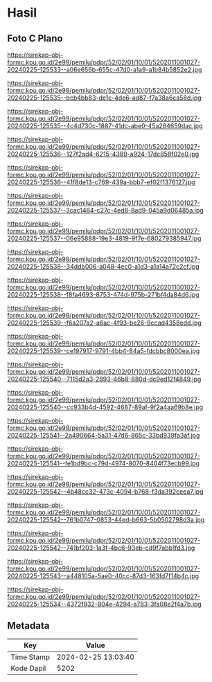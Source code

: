 # Hasil

## Foto C Plano

https://sirekap-obj-formc.kpu.go.id/2e99/pemilu/pdpr/52/02/01/10/01/5202011001027-20240225-125533--a06e656b-655c-47d0-a1a9-a1b84b5852e2.jpg

https://sirekap-obj-formc.kpu.go.id/2e99/pemilu/pdpr/52/02/01/10/01/5202011001027-20240225-125535--bcb4bb83-de1c-4de6-ad87-f7a38a6ca58d.jpg

https://sirekap-obj-formc.kpu.go.id/2e99/pemilu/pdpr/52/02/01/10/01/5202011001027-20240225-125535--4c4d730c-1887-41dc-abe0-45a264659dac.jpg

https://sirekap-obj-formc.kpu.go.id/2e99/pemilu/pdpr/52/02/01/10/01/5202011001027-20240225-125536--127f2ad4-6215-4389-a924-17dc858f02e0.jpg

https://sirekap-obj-formc.kpu.go.id/2e99/pemilu/pdpr/52/02/01/10/01/5202011001027-20240225-125536--41f8de13-c769-439a-bbb7-ef02f1376127.jpg

https://sirekap-obj-formc.kpu.go.id/2e99/pemilu/pdpr/52/02/01/10/01/5202011001027-20240225-125537--3cac1464-c27c-4ed8-8ad9-045a9d06485a.jpg

https://sirekap-obj-formc.kpu.go.id/2e99/pemilu/pdpr/52/02/01/10/01/5202011001027-20240225-125537--06e95888-19e3-4819-9f7e-680279385947.jpg

https://sirekap-obj-formc.kpu.go.id/2e99/pemilu/pdpr/52/02/01/10/01/5202011001027-20240225-125538--34ddb006-a048-4ec0-a1d3-a1a14a72c2cf.jpg

https://sirekap-obj-formc.kpu.go.id/2e99/pemilu/pdpr/52/02/01/10/01/5202011001027-20240225-125538--f8fa4693-8753-474d-975b-271bf4da84d6.jpg

https://sirekap-obj-formc.kpu.go.id/2e99/pemilu/pdpr/52/02/01/10/01/5202011001027-20240225-125539--f6a207a2-a6ac-4f93-be26-9ccad4358edd.jpg

https://sirekap-obj-formc.kpu.go.id/2e99/pemilu/pdpr/52/02/01/10/01/5202011001027-20240225-125539--ce197917-9791-4bb4-84a5-fdcbbc8000ea.jpg

https://sirekap-obj-formc.kpu.go.id/2e99/pemilu/pdpr/52/02/01/10/01/5202011001027-20240225-125540--7115d2a3-2893-46b8-880d-dc9ed12f4849.jpg

https://sirekap-obj-formc.kpu.go.id/2e99/pemilu/pdpr/52/02/01/10/01/5202011001027-20240225-125540--cc933b4d-4592-4687-89af-9f2a4aa69b8e.jpg

https://sirekap-obj-formc.kpu.go.id/2e99/pemilu/pdpr/52/02/01/10/01/5202011001027-20240225-125541--2a490664-5a31-47d6-865c-33bd939fa3af.jpg

https://sirekap-obj-formc.kpu.go.id/2e99/pemilu/pdpr/52/02/01/10/01/5202011001027-20240225-125541--fe1bd9bc-c79d-4974-8070-8404f73ecb99.jpg

https://sirekap-obj-formc.kpu.go.id/2e99/pemilu/pdpr/52/02/01/10/01/5202011001027-20240225-125542--4b48cc32-473c-4094-b768-f3da392ceea7.jpg

https://sirekap-obj-formc.kpu.go.id/2e99/pemilu/pdpr/52/02/01/10/01/5202011001027-20240225-125542--761b0747-0853-44ed-b663-5b0502798d3a.jpg

https://sirekap-obj-formc.kpu.go.id/2e99/pemilu/pdpr/52/02/01/10/01/5202011001027-20240225-125542--741bf203-1a3f-4bc6-93eb-cd9f7abb1fd3.jpg

https://sirekap-obj-formc.kpu.go.id/2e99/pemilu/pdpr/52/02/01/10/01/5202011001027-20240225-125543--a448105a-5ae0-40cc-87d3-163fd7f14b4c.jpg

https://sirekap-obj-formc.kpu.go.id/2e99/pemilu/pdpr/52/02/01/10/01/5202011001027-20240225-125534--4372f932-804e-4294-a783-3fa08e2f4a7b.jpg


## Metadata

| Key        | Value               |
| ---------- | ------------------- |
| Time Stamp | 2024-02-25 13:03:40 |
| Kode Dapil | 5202                |



